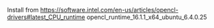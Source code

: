 Install from https://software.intel.com/en-us/articles/opencl-drivers#latest_CPU_runtime
opencl_runtime_16.1.1_x64_ubuntu_6.4.0.25
